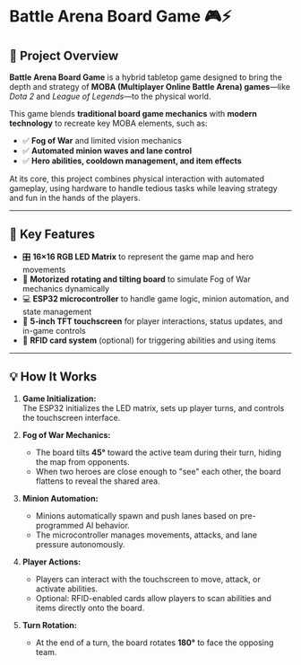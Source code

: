 # Battle Arena Board Game 🎮⚡

## 📖 **Project Overview**

**Battle Arena Board Game** is a hybrid tabletop game designed to bring the depth and strategy of **MOBA (Multiplayer Online Battle Arena) games**—like *Dota 2* and *League of Legends*—to the physical world.  

This game blends **traditional board game mechanics** with **modern technology** to recreate key MOBA elements, such as:  
- ✅ **Fog of War** and limited vision mechanics  
- ✅ **Automated minion waves and lane control**  
- ✅ **Hero abilities, cooldown management, and item effects**  

At its core, this project combines physical interaction with automated gameplay, using hardware to handle tedious tasks while leaving strategy and fun in the hands of the players.  

---

## 🔧 **Key Features**

- 🎛️ **16×16 RGB LED Matrix** to represent the game map and hero movements  
- 🎡 **Motorized rotating and tilting board** to simulate Fog of War mechanics dynamically  
- 💻 **ESP32 microcontroller** to handle game logic, minion automation, and state management  
- 📲 **5-inch TFT touchscreen** for player interactions, status updates, and in-game controls  
- 🎴 **RFID card system** (optional) for triggering abilities and using items  

---

## 💡 **How It Works**

1. **Game Initialization:**  
   The ESP32 initializes the LED matrix, sets up player turns, and controls the touchscreen interface.  

2. **Fog of War Mechanics:**  
   - The board tilts **45°** toward the active team during their turn, hiding the map from opponents.  
   - When two heroes are close enough to "see" each other, the board flattens to reveal the shared area.  

3. **Minion Automation:**  
   - Minions automatically spawn and push lanes based on pre-programmed AI behavior.  
   - The microcontroller manages movements, attacks, and lane pressure autonomously.  

4. **Player Actions:**  
   - Players can interact with the touchscreen to move, attack, or activate abilities.  
   - Optional: RFID-enabled cards allow players to scan abilities and items directly onto the board.  

5. **Turn Rotation:**  
   - At the end of a turn, the board rotates **180°** to face the opposing team.  
